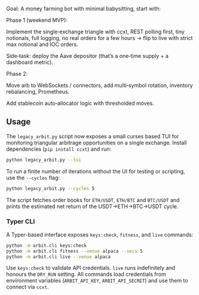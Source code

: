 Goal: A money farming bot with minimal babysitting, start with:

Phase 1 (weekend MVP):

Implement the single‑exchange triangle with ccxt, REST polling first, tiny notionals, full logging, no real orders for a few hours → flip to live with strict max notional and IOC orders.

Side‑task: deploy the Aave depositor (that’s a one‑time supply + a dashboard metric).

Phase 2:

Move arb to WebSockets / connectors, add multi‑symbol rotation, inventory rebalancing, Prometheus.

Add stablecoin auto‑allocator logic with thresholded moves.

## Usage

The `legacy_arbit.py` script now exposes a small curses based TUI for monitoring
triangular arbitrage opportunities on a single exchange.  Install
dependencies (`pip install ccxt`) and run:

```bash
python legacy_arbit.py --tui
```

To run a finite number of iterations without the UI for testing or
scripting, use the `--cycles` flag:

```bash
python legacy_arbit.py --cycles 5
```

The script fetches order books for `ETH/USDT`, `ETH/BTC` and `BTC/USDT`
and prints the estimated net return of the USDT→ETH→BTC→USDT cycle.

### Typer CLI

A Typer-based interface exposes `keys:check`, `fitness`, and `live` commands:

```bash
python -m arbit.cli keys:check
python -m arbit.cli fitness --venue alpaca --secs 5
python -m arbit.cli live --venue alpaca
```

Use `keys:check` to validate API credentials. `live` runs indefinitely and honours
the `DRY_RUN` setting. All commands load credentials from environment variables
(`ARBIT_API_KEY`, `ARBIT_API_SECRET`) and use them to connect via `ccxt`.
